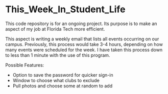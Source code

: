# This_Week_In_Student_Life
This code repository is for an ongoing project. Its purpose is to make an aspect of my job at Florida Tech more efficient.

This aspect is writing a weekly email that lists all events occurring on our campus. Previously, this process would take 3-4 hours, depending on how many events were scheduled for the week. I have taken this process down to less than 1 minute with the use of this program.

Possible Features:
- Option to save the password for quicker sign-in
- Window to choose what clubs to exclude
- Pull photos and choose some at random to add
